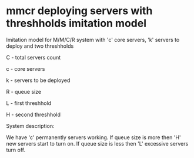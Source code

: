 # mmcr deploying servers with threshholds imitation model
Imitation model for M/M/C/R system with 'c' core servers, 'k' servers to deploy and two threshholds

C - total servers count

c - core servers

k - servers to be deployed

R - queue size

L - first threshhold

H - second threshhold


System description:

We have 'c' permanently servers working. If queue size is more then 'H' new servers start to turn on. If queue size is less then 'L' excessive servers turn off.
